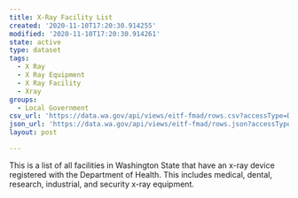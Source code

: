 ```yaml
---
title: X-Ray Facility List
created: '2020-11-10T17:20:30.914255'
modified: '2020-11-10T17:20:30.914261'
state: active
type: dataset
tags:
  - X Ray
  - X Ray Equipment
  - X Ray Facility
  - Xray
groups:
  - Local Government
csv_url: 'https://data.wa.gov/api/views/eitf-fmad/rows.csv?accessType=DOWNLOAD'
json_url: 'https://data.wa.gov/api/views/eitf-fmad/rows.json?accessType=DOWNLOAD'
layout: post

---
```

This is a list of all facilities in Washington State that have an x-ray device registered with the Department of Health.  This includes medical, dental, research, industrial, and security x-ray equipment.
